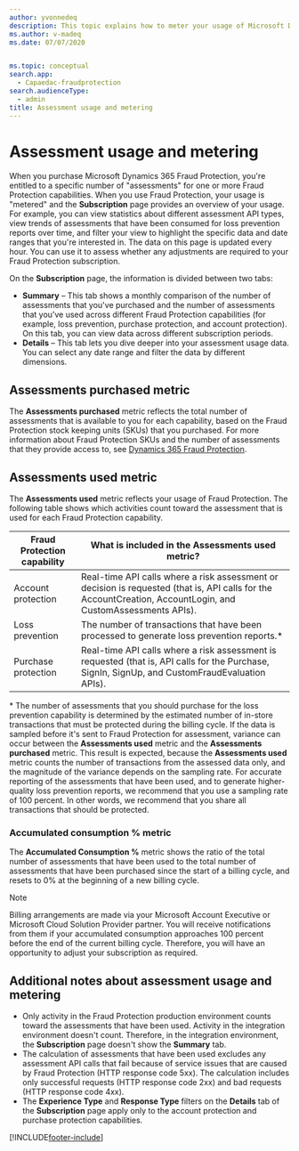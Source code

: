 ```yaml
---
author: yvonnedeq
description: This topic explains how to meter your usage of Microsoft Dynamics 365 Fraud Protection.
ms.author: v-madeq
ms.date: 07/07/2020


ms.topic: conceptual
search.app: 
  - Capaedac-fraudprotection
search.audienceType:
  - admin
title: Assessment usage and metering
---
```


# Assessment usage and metering

When you purchase Microsoft Dynamics 365 Fraud Protection, you're entitled to a specific number of "assessments" for one or more Fraud Protection capabilities. When you use Fraud Protection, your usage is "metered" and the **Subscription** page provides an overview of your usage. For example, you can view statistics about different assessment API types, view trends of assessments that have been consumed for loss prevention reports over time, and filter your view to highlight the specific data and date ranges that you're interested in. The data on this page is updated every hour. You can use it to assess whether any adjustments are required to your Fraud Protection subscription. 

On the **Subscription** page, the information is divided between two tabs:

- **Summary** – This tab shows a monthly comparison of the number of assessments that you've purchased and the number of assessments that you've used across different Fraud Protection capabilities (for example, loss prevention, purchase protection, and account protection). On this tab, you can view data across different subscription periods.
- **Details** – This tab lets you dive deeper into your assessment usage data. You can select any date range and filter the data by different dimensions.

## Assessments purchased metric

The **Assessments purchased** metric reflects the total number of assessments that is available to you for each capability, based on the Fraud Protection stock keeping units (SKUs) that you purchased. For more information about Fraud Protection SKUs and the number of assessments that they provide access to, see [Dynamics 365 Fraud Protection](https://dynamics.microsoft.com/ai/fraud-protection/).

## Assessments used metric

The **Assessments used** metric reflects your usage of Fraud Protection. The following table shows which activities count toward the assessment that is used for each Fraud Protection capability.

| Fraud Protection capability | What is included in the Assessments used metric? |
|-----------------------------|--------------------------------------------------|
| Account protection | Real-time API calls where a risk assessment or decision is requested (that is, API calls for the AccountCreation, AccountLogin, and CustomAssessments APIs). |
| Loss prevention | The number of transactions that have been processed to generate loss prevention reports.\* |
| Purchase protection | Real-time API calls where a risk assessment is requested (that is, API calls for the Purchase, SignIn, SignUp, and CustomFraudEvaluation APIs). |

\* The number of assessments that you should purchase for the loss prevention capability is determined by the estimated number of in-store transactions that must be protected during the billing cycle. If the data is sampled before it's sent to Fraud Protection for assessment, variance can occur between the **Assessments used** metric and the **Assessments purchased** metric. This result is expected, because the **Assessments used** metric counts the number of transactions from the assessed data only, and the magnitude of the variance depends on the sampling rate. For accurate reporting of the assessments that have been used, and to generate higher-quality loss prevention reports, we recommend that you use a sampling rate of 100 percent. In other words, we recommend that you share all transactions that should be protected.

### Accumulated consumption % metric

The **Accumulated Consumption %** metric shows the ratio of the total number of assessments that have been used to the total number of assessments that have been purchased since the start of a billing cycle, and resets to 0% at the beginning of a new billing cycle. 

> [!NOTE]
> Billing arrangements are made via your Microsoft Account Executive or Microsoft Cloud Solution Provider partner. You will receive notifications from them if your accumulated consumption approaches 100 percent before the end of the current billing cycle. Therefore, you will have an opportunity to adjust your subscription as required.

## Additional notes about assessment usage and metering

- Only activity in the Fraud Protection production environment counts toward the assessments that have been used. Activity in the integration environment doesn't count. Therefore, in the integration environment, the **Subscription** page doesn't show the **Summary** tab.
- The calculation of assessments that have been used excludes any assessment API calls that fail because of service issues that are caused by Fraud Protection (HTTP response code 5xx). The calculation includes only successful requests (HTTP response code 2xx) and bad requests (HTTP response code 4xx).
- The **Experience Type** and **Response Type** filters on the **Details** tab of the **Subscription** page apply only to the account protection and purchase protection capabilities.


[!INCLUDE[footer-include](includes/footer-banner.md)]
